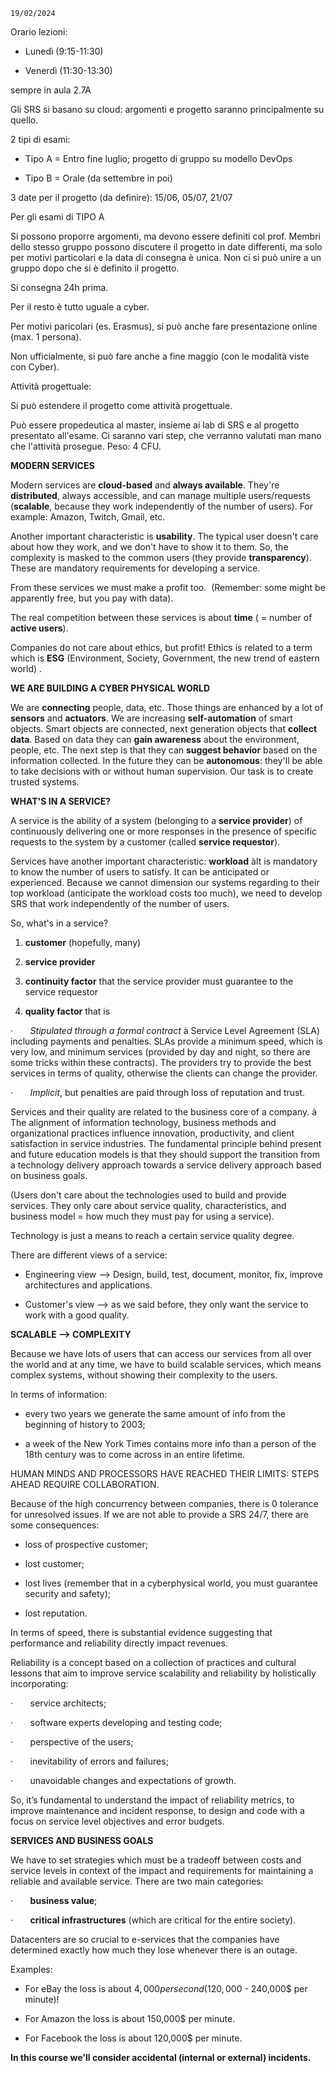 `19/02/2024`

Orario lezioni:

- Lunedì (9:15-11:30)

- Venerdì (11:30-13:30)

sempre in aula 2.7A

Gli SRS si basano su cloud: argomenti e progetto saranno principalmente su quello.

2 tipi di esami:

- Tipo A = Entro fine luglio; progetto di gruppo su modello DevOps

- Tipo B = Orale (da settembre in poi)

3 date per il progetto (da definire): 15/06, 05/07, 21/07

Per gli esami di TIPO A

Si possono proporre argomenti, ma devono essere definiti col prof. Membri dello stesso gruppo possono discutere il progetto in date differenti, ma solo per motivi particolari e la data di consegna è unica. Non ci si può unire a un gruppo dopo che si è definito il progetto.

Si consegna 24h prima.

Per il resto è tutto uguale a cyber.

Per motivi paricolari (es. Erasmus), si può anche fare presentazione online (max. 1 persona).

Non ufficialmente, si può fare anche a fine maggio (con le modalità viste con Cyber).

Attività progettuale:

Si può estendere il progetto come attività progettuale.

Può essere propedeutica al master, insieme ai lab di SRS e al progetto presentato all'esame. Ci saranno vari step, che verranno valutati man mano che l'attività prosegue. Peso: 4 CFU.

**MODERN SERVICES**


Modern services are **cloud-based** and **always available**. They're **distributed**, always accessible, and can manage multiple users/requests (**scalable**, because they work independently of the number of users). For example: Amazon, Twitch, Gmail, etc.

Another important characteristic is **usability**. The typical user doesn't care about how they work, and we don't have to show it to them. So, the complexity is masked to the common users (they provide **transparency**). These are mandatory requirements for developing a service.

From these services we must make a profit too.  (Remember: some might be apparently free, but you pay with data).

The real competition between these services is about **time** ( = number of **active users**).

Companies do not care about ethics, but profit! Ethics is related to a term which is **ESG** (Environment, Society, Government, the new trend of eastern world) .

**WE ARE BUILDING A CYBER PHYSICAL WORLD**

We are **connecting** people, data, etc. Those things are enhanced by a lot of **sensors** and **actuators**. We are increasing **self-automation** of smart objects. Smart objects are connected, next generation objects that **collect data**. Based on data they can **gain awareness** about the environment, people, etc. The next step is that they can **suggest behavior** based on the information collected. In the future they can be **autonomous**: they'll be able to take decisions with or without human supervision. Our task is to create trusted systems.


**WHAT'S IN A SERVICE?**


A service is the ability of a system (belonging to a **service provider**) of continuously delivering one or more responses in the presence of specific requests to the system by a customer (called **service requestor**).

Services have another important characteristic: **workload** àIt is mandatory to know the number of users to satisfy. It can be anticipated or experienced. Because we cannot dimension our systems regarding to their top workload (anticipate the workload costs too much), we need to develop SRS that work independently of the number of users.

So, what's in a service?

1. **customer** (hopefully, many)

2. **service provider**

3. **continuity factor** that the service provider must guarantee to the service requestor

4. **quality factor** that is

·       _Stipulated through a formal contract_ à Service Level Agreement (SLA) including payments and penalties. SLAs provide a minimum speed, which is very low, and minimum services (provided by day and night, so there are some tricks within these contracts). The providers try to provide the best services in terms of quality, otherwise the clients can change the provider.

·       _Implicit_, but penalties are paid through loss of reputation and trust.

Services and their quality are related to the business core of a company. à The alignment of information technology, business methods and organizational practices influence innovation, productivity, and client satisfaction in service industries. The fundamental principle behind present and future education models is that they should support the transition from a technology delivery approach towards a service delivery approach based on business goals.

(Users don't care about the technologies used to build and provide services. They only care about service quality, characteristics, and business model = how much they must pay for using a service).

Technology is just a means to reach a certain service quality degree.

There are different views of a service:

- Engineering view --> Design, build, test, document, monitor, fix, improve architectures and applications.

- Customer's view --> as we said before, they only want the service to work with a good quality.

**SCALABLE --> COMPLEXITY**

Because we have lots of users that can access our services from all over the world and at any time, we have to build scalable services, which means complex systems, without showing their complexity to the users.

In terms of information:

- every two years we generate the same amount of info from the beginning of history to 2003;

- a week of the New York Times contains more info than a person of the 18th century was to come across in an entire lifetime.

HUMAN MINDS AND PROCESSORS HAVE REACHED THEIR LIMITS: STEPS AHEAD REQUIRE COLLABORATION.

Because of the high concurrency between companies, there is 0 tolerance for unresolved issues. If we are not able to provide a SRS 24/7, there are some consequences:

- loss of prospective customer;

- lost customer;

- lost lives (remember that in a cyberphysical world, you must guarantee security and safety);

- lost reputation.

In terms of speed, there is substantial evidence suggesting that performance and reliability directly impact revenues.

Reliability is a concept based on a collection of practices and cultural lessons that aim to improve service scalability and reliability by holistically incorporating:

·       service architects;

·       software experts developing and testing code;

·       perspective of the users;

·       inevitability of errors and failures;

·       unavoidable changes and expectations of growth.

So, it’s fundamental to understand the impact of reliability metrics, to improve maintenance and incident response, to design and code with a focus on service level objectives and error budgets.

**SERVICES AND BUSINESS GOALS**

We have to set strategies which must be a tradeoff between costs and service levels in context of the impact and requirements for maintaining a reliable and available service. There are two main categories:

·       **business value**;

·       **critical infrastructures** (which are critical for the entire society).

Datacenters are so crucial to e-services that the companies have determined exactly how much they lose whenever there is an outage.

Examples:

- For eBay the loss is about $4,000 per second (120,000$ - 240,000$ per minute)!

- For Amazon the loss is about 150,000$ per minute.

- For Facebook the loss is about 120,000$ per minute.

**In this course we'll consider accidental (internal or external) incidents.**